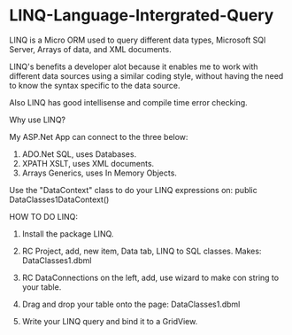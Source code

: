 # LINQ-Language-Intergrated-Query
LINQ is a Micro ORM used to query different data types, Microsoft SQl Server, Arrays of data, and XML documents.

LINQ's benefits a developer alot because it enables me to work with different data sources using a similar coding style, without having the need to know the syntax specific to the data source. 

Also LINQ has good intellisense and compile time error checking. 

Why use LINQ?

My ASP.Net App can connect to the three below:

1. ADO.Net SQL, uses Databases.
2. XPATH XSLT, uses XML documents.
3. Arrays Generics, uses In Memory Objects.


Use the "DataContext" class to do your LINQ expressions on:
public DataClasses1DataContext()

HOW TO DO LINQ:
1. Install the package LINQ.

2. RC Project, add, new item, Data tab, LINQ to SQL classes. Makes: DataClasses1.dbml

3. RC DataConnections on the left, add, use wizard to make con string to your table.

4. Drag and drop your table onto the page: DataClasses1.dbml

5. Write your LINQ query and bind it to a GridView.
